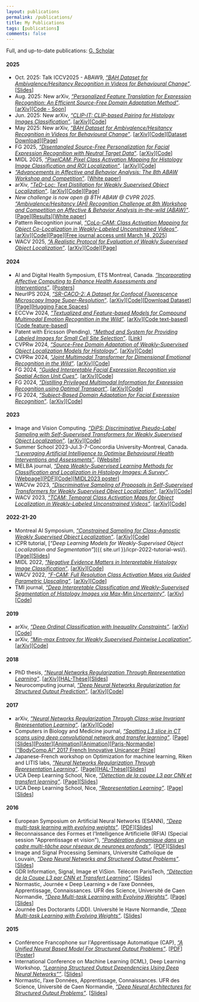 ```yaml
---
layout: publications
permalink: /publications/
title: My Publications
tags: [publications]
comments: false
---
```


Full, and up-to-date publications: <a style="display: inline;" href="http://scholar.google.com/citations?user={{ site.owner.google_scholar }}" class="author-social" target="_blank"><i class="ai ai-google-scholar-square"></i> G. Scholar</a>


#### 2025
* Oct. 2025: Talk ICCV2025 - ABAW9, [*“BAH Dataset for Ambivalence/Hesitancy Recognition in Videos for Behavioural Change”*](/otherdocs/Soufiane-Belharbi-BAH-Dataset-ICCV2025-ABAW9-presentation.pdf). [<a href="/otherdocs/Soufiane-Belharbi-BAH-Dataset-ICCV2025-ABAW9-presentation.pdf">Slides</a>]
* Aug. 2025: New arXiv, [*“Personalized Feature Translation for Expression Recognition: An Efficient Source-Free Domain Adaptation Method”*](https://arxiv.org/pdf/2508.09202). [<a href="https://arxiv.org/pdf/2508.09202">arXiv</a>][<a href="https://github.com/MasoumehSharafi">Code - Soon</a>]
* Jun. 2025: New arXiv, [*“CLIP-IT: CLIP-based Pairing for Histology Images Classification”*](https://arxiv.org/pdf/2504.16181). [<a href="https://arxiv.org/pdf/2504.16181">arXiv</a>][<a href="https://github.com/BanafshehKarimian/ModalityPairing">Code</a>]
* May 2025: New arXiv, [*“BAH Dataset for Ambivalence/Hesitancy Recognition in Videos for Behavioural Change”*](https://arxiv.org/pdf/2505.19328). [<a href="https://arxiv.org/pdf/2505.19328">arXiv</a>][<a href="https://github.com/sbelharbi/bah-dataset">Code</a>][<a href="https://github.com/sbelharbi/bah-dataset?tab=readme-ov-file#-bah-dataset-download-">Dataset Download</a>][<a href="/bah-dataset">Page</a>]
* FG 2025, [*“Disentangled Source-Free Personalization for Facial Expression Recognition with Neutral Target Data”*](https://arxiv.org/pdf/2503.20771). [<a href="https://arxiv.org/pdf/2503.20771">arXiv</a>][<a href="https://github.com/MasoumehSharafi/DSFDA-for-Pain-Assessment">Code</a>]
* MIDL 2025, [*“PixelCAM: Pixel Class Activation Mapping for Histology Image Classification and ROI Localization”*](https://arxiv.org/pdf/2503.24135). [<a href="https://arxiv.org/pdf/2503.24135">arXiv</a>][<a href="https://github.com/alexisguichemerrecode/pixelcam">Code</a>]
* [*“Advancements in Affective and Behavior Analysis: The 8th ABAW Workshop and Competition”*](https://doi.org/10.6084/m9.figshare.28524563.v4). [<a href="https://doi.org/10.6084/m9.figshare.28524563.v4">White paper</a>]
* arXiv, [*“TeD-Loc: Text Distillation for Weakly Supervised Object Localization”*](https://arxiv.org/pdf/2501.12632). [<a href="https://arxiv.org/pdf/2501.12632">arXiv</a>][<a href="https://github.com/shakeebmurtaza/TeDLOC">Code</a>][<a href="/ted-loc">Page</a>]
* *New challenge is now open @ 8TH ABAW @ CVPR 2025*. [*“Ambivalence/Hesitancy (AH) Recognition Challenge at 8th Workshop and Competition on Affective & Behavior Analysis in-the-wild (ABAW)”*](https://affective-behavior-analysis-in-the-wild.github.io/8th/#counts3). [<a href="https://affective-behavior-analysis-in-the-wild.github.io/8th/#counts3">Page</a>][<a href="https://drive.google.com/file/d/1XpGBVp6TZnV3khbyP48SpIWmGnR8EbYU/view">Results</a>][<a href="https://doi.org/10.6084/m9.figshare.28524563.v4">White paper</a>]
* Pattern Recognition journal, [*“CoLo-CAM: Class Activation Mapping for Object Co-Localization in Weakly-Labeled Unconstrained Videos”*](https://arxiv.org/pdf/2303.09044). [<a href="https://arxiv.org/pdf/2303.09044">arXiv</a>][<a href="https://github.com/sbelharbi/colo-cam">Code</a>][<a href="/colo-cam">Page</a>][<a href="https://authors.elsevier.com/a/1kUV-77nKs8lu">Free journal access until March 14, 2025</a>]
* WACV 2025, [*“A Realistic Protocol for Evaluation of Weakly Supervised Object Localization”*](https://arxiv.org/pdf/2404.10034). [<a href="https://arxiv.org/pdf/2404.10034">arXiv</a>][<a href="https://github.com/shakeebmurtaza/wsol_model_selection">Code</a>][<a href="/realistic-wsol-protocol">Page</a>]


#### 2024
* AI and Digital Health Symposium, ETS Montreal, Canada. [*“Incorporating Affective Computing to Enhance Health Assessments and Interventions”*](https://aihealthsymposium2024.squarespace.com/). [<a href="https://aihealthsymposium2024.squarespace.com/posters">Posters</a>]
* NeurIPS 2024, [*“SR-CACO-2: A Dataset for Confocal Fluorescence Microscopy Image Super-Resolution”*](https://arxiv.org/pdf/2406.09168). [<a href="https://arxiv.org/pdf/2406.09168">arXiv</a>][<a href="https://github.com/sbelharbi/sr-caco-2">Code</a>][<a href="https://github.com/sbelharbi/sr-caco-2?tab=readme-ov-file#download-sr-caco-2">Download Dataset</a>][<a href="/sr-caco-2">Page</a>][<a href="https://huggingface.co/sbelharbi/sr-caco-2">Hugging Face Spaces</a>]
* ECCVw 2024, [*“Textualized and Feature-based Models for Compound Multimodal Emotion Recognition in the Wild”*](https://arxiv.org/pdf/2407.12927). [<a href="https://arxiv.org/pdf/2407.12927">arXiv</a>][<a href="https://github.com/nicolas-richet/feature-vs-text-compound-emotion">Code text-based</a>][<a href="https://github.com/sbelharbi/feature-vs-text-compound-emotion">Code feature-based</a>]
* Patent with Ericsson (Pending), [*“Method and System for Providing Labeled Images for Small Cell Site Selection”*](https://patents.google.com/patent/US20240211541A1/en). [<a href="https://patents.google.com/patent/US20240211541A1/en">Link</a>]
* CVPRw 2024, [*“Source-Free Domain Adaptation of Weakly-Supervised Object Localization Models for Histology”*](https://arxiv.org/pdf/2404.19113). [<a href="https://arxiv.org/pdf/2404.19113">arXiv</a>][<a href="https://github.com/AlexisGuichemerreCode/survey_hist_wsol_sfda">Code</a>]
* CVPRw 2024, [*“Joint Multimodal Transformer for Dimensional Emotional Recognition in the Wild”*](https://arxiv.org/pdf/2403.10488). [<a href="https://arxiv.org/pdf/2403.10488">arXiv</a>][<a href="https://github.com/PoloWlg/Joint-Multimodal-Transformer-6th-ABAW">Code</a>]
* FG 2024, [*“Guided Interpretable Facial Expression Recognition via Spatial Action Unit Cues”*](https://arxiv.org/pdf/2402.00281). [<a href="https://arxiv.org/pdf/2402.00281">arXiv</a>][<a href="https://github.com/sbelharbi/interpretable-fer-aus">Code</a>]
* FG 2024, [*“Distilling Privileged Multimodal Information for Expression Recognition using Optimal Transport”*](https://arxiv.org/pdf/2401.15489). [<a href="https://arxiv.org/pdf/2401.15489">arXiv</a>][<a href="https://github.com/haseebaslam95/PKDOT">Code</a>]
* FG 2024, [*“Subject-Based Domain Adaptation for Facial Expression Recognition”*](https://arxiv.org/pdf/2312.05632). [<a href="https://arxiv.org/pdf/2312.05632">arXiv</a>][<a href="https://github.com/osamazeeshan/Subject-Based-Domain-Adaptation-for-FER">Code</a>]


#### 2023
* Image and Vision Computing. [*“DiPS: Discriminative Pseudo-Label Sampling with Self-Supervised Transformers for Weakly Supervised Object Localization”*](https://arxiv.org/pdf/2310.06196). [<a href="https://arxiv.org/pdf/2310.06196">arXiv</a>][<a href="https://github.com/shakeebmurtaza/dips">Code</a>]
* Summer School 2023-Jul.3-7-Concordia University-Montreal, Canada. [*“Leveraging Artificial Intelligence to Optimise Behavioural Health Interventions and Assessments”*](https://frqs-ai-summerschool23.squarespace.com/). [<a href="https://frqs-ai-summerschool23.squarespace.com/">Website</a>]
* MELBA journal, [*“Deep Weakly-Supervised Learning Methods for Classification and Localization in Histology Images: A Survey”*](https://www.melba-journal.org/papers/2023:004.html). [<a href="https://www.melba-journal.org/papers/2023:004.html">Webpage</a>][<a href="https://www.melba-journal.org/pdf/2023:004.pdf">PDF</a>][<a href="https://github.com/jeromerony/survey_wsl_histology">Code</a>][<a href="/publications/2023/poster-midl-2023.pdf">MIDL2023 poster</a>]
* WACVw 2023, [*“Discriminative Sampling of Proposals in Self-Supervised Transformers for Weakly Supervised Object Localization”*](https://arxiv.org/pdf/2209.09209). [<a href="https://arxiv.org/pdf/2209.09209">arXiv</a>][<a href="https://github.com/shakeebmurtaza/dips">Code</a>]
* WACV 2023, [*“TCAM: Temporal Class Activation Maps for Object Localization in Weakly-Labeled Unconstrained Videos”*](https://arxiv.org/pdf/2208.14542). [<a href="https://arxiv.org/pdf/2208.14542">arXiv</a>][<a href="https://github.com/sbelharbi/tcam-wsol-video">Code</a>]

#### 2022-21-20
* Montreal AI Symposium, [*“Constrained Sampling for Class-Agnostic Weakly Supervised Object Localization”*](https://arxiv.org/pdf/2209.09195). [<a href="https://arxiv.org/pdf/2209.09195">arXiv</a>][<a href="https://github.com/shakeebmurtaza/dips">Code</a>]
* ICPR tutorial, [*“Deep Learning Models for Weakly-Supervised Object Localization and Segmentation”*]({{ site.url }}/icpr-2022-tutorial-wsl/). [<a href="/icpr-2022-tutorial-wsl">Page</a>][<a href="/publications/icpr-tutorial-wsl-2022/slides.pdf">Slides</a>]
* MIDL 2022, [*“Negative Evidence Matters in Interpretable Histology Image Classification”*](https://arxiv.org/pdf/2201.02445). [<a href="https://arxiv.org/pdf/2201.02445">arXiv</a>][<a href="https://github.com/sbelharbi/negev">Code</a>]
* WACV 2022, [*“F-CAM: Full Resolution Class Activation Maps via Guided Parametric Upscaling”*](https://arxiv.org/pdf/2109.07069). [<a href="https://arxiv.org/pdf/2109.07069">arXiv</a>][<a href="https://github.com/sbelharbi/fcam-wsol">Code</a>]
* TMI journal, [*“Deep Interpretable Classification and Weakly-Supervised Segmentation of Histology Images via Max-Min Uncertainty”*](https://arxiv.org/pdf/2011.07221). [<a href="https://arxiv.org/pdf/2011.07221">arXiv</a>][<a href="https://github.com/sbelharbi/deep-wsl-histo-min-max-uncertainty">Code</a>]


#### 2019
* arXiv, [*“Deep Ordinal Classification with Inequality Constraints”*](https://arxiv.org/pdf/1911.10720). [<a href="https://arxiv.org/pdf/1911.10720">arXiv</a>][<a href="https://github.com/sbelharbi/Deep-Ordinal-Classification-with-Inequality-Constraints">Code</a>]
* arXiv, [*“Min-max Entropy for Weakly Supervised Pointwise Localization”*](https://arxiv.org/pdf/1907.12934). [<a href="https://arxiv.org/pdf/1907.12934">arXiv</a>][<a href="https://github.com/sbelharbi/wsol-min-max-entropy-interpretability">Code</a>]


#### 2018
* PhD thesis, [*“Neural Networks Regularization Through Representation Learning”*](https://arxiv.org/pdf/1807.05292). [<a href="https://arxiv.org/pdf/1807.05292">arXiv</a>][<a href="https://tel.archives-ouvertes.fr/tel-01835035">HAL-Thèse</a>][<a href="/publications/2018/presentation-phd-defense-2018.pdf">Slides</a>]
* Neurocomputing journal, [*“Deep Neural Networks Regularization for Structured Output Prediction”*](https://arxiv.org/pdf/1504.07550). [<a href="https://arxiv.org/pdf/1504.07550">arXiv</a>][<a href="https://github.com/sbelharbi/structured-output-ae">Code</a>]


#### 2017
* arXiv, [*“Neural Networks Regularization Through Class-wise Invariant Representation Learning”*](https://arxiv.org/pdf/1709.01867). [<a href="https://arxiv.org/pdf/1709.01867">arXiv</a>][<a href="https://github.com/sbelharbi/learning-class-invariant-features">Code</a>]
* Computers in Biology and Medicine journal, [*“Spotting L3 slice in CT scans using deep convolutional network and transfer learning”*](https://www.sciencedirect.com/science/article/abs/pii/S0010482517301403). [<a href="https://www.sciencedirect.com/science/article/abs/pii/S0010482517301403">Page</a>][<a href="/publications/l3-2018/presentation-l3.pdf">Slides</a>][<a href="/publications/l3-2018/poster-l3.pdf">Poster</a>][<a href="/publications/l3-2018/animation-l3-800ms.gif">Animation</a>][<a href="/publications/l3-2018/animation-l3-800ms.gif">Animation</a>][<a href="http://www.paris-normandie.fr/actualites/societe/le-centre-becquerel-a-rouen-prepare-la-medecine-du-futur-LG12146951">Paris-Normandie</a>][<a href="http://www.unicancer.fr/sites/default/files/actualite/SOUS_EMBARGO_BROCHURE_PRIX_INNOVATION_UNICANCER_2017.pdf">"BodyComp.AI” 2017 French Innovative Unicancer Prize</a>]
* Japanese-French workshop on Optimization for machine learning, Riken and LITIS labs, [*“Neural Networks Regularization Through Representation Learning”*](https://www.linkedin.com/pulse/japanese-french-workshop-optimization-machine-riken-litis-belharbi). [<a href="https://www.linkedin.com/pulse/japanese-french-workshop-optimization-machine-riken-litis-belharbi">Page</a>][<a href="https://tel.archives-ouvertes.fr/tel-01835035">HAL-Thèse</a>][<a href="/publications/2017/presentation-Neural-networks-regularization-through-representation-learning-Japan-France-workshop-opimization-ml-insa-de-rouen.pdf">Slides</a>]
* UCA Deep Learning School, Nice, [*“Détection de la coupe L3 par CNN et transfert learning”*](https://univ-cotedazur.eu/efelia-cote-dazur/summer-schools/deep-learning-school/edition-2017). [<a href="https://univ-cotedazur.eu/efelia-cote-dazur/summer-schools/deep-learning-school/edition-2017">Page</a>][<a href="/publications/2017/presentation-l3-detection-UCA-Deep-Learning-School-2017-Nice.pdf">Slides</a>]
* UCA Deep Learning School, Nice, [*“Representation Learning”*](https://univ-cotedazur.eu/efelia-cote-dazur/summer-schools/deep-learning-school/edition-2017). [<a href="https://univ-cotedazur.eu/efelia-cote-dazur/summer-schools/deep-learning-school/edition-2017">Page</a>][<a href="/publications/2017/presentation-Representation-Learning-UCA-Deep-Learning-School-2017-Nice.pdf">Slides</a>]


#### 2016
* European Symposium on Artificial Neural Networks (ESANN), [*“Deep multi-task learning with evolving weights”*](/publications/2016/ESANN2016-Belharbi.pdf). [<a href="/publications/2016/ESANN2016-Belharbi.pdf">PDF</a>][<a href="/publications/2016/presentation-ESANN2016-bleharbi.pdf">Slides</a>]
* Reconnaissance des Formes et l'Intelligence Artificielle (RFIA) (Special session "Apprentissage et vision"), [*“Pondération dynamique dans un cadre multi-tâche pour réseaux de neurones profonds”*](/publications/2016/RFIA2016-belharbi.pdf). [<a href="/publications/2016/RFIA2016-belharbi.pdf">PDF</a>][<a href="/publications/2016/presentationRFIA2016-belharbi.pdf">Slides</a>]
* Image and Signal Processing Seminars, Université Catholique de Louvain, [*“Deep Neural Networks and Structured Output Problems”*](https://ispgroup.gitlab.io/seminars/). [<a href="/publications/2016/presentation-bxl-louvain-laneuve-belharbi2016.pdf">Slides</a>]
* GDR Information, Signal, Image et ViSion. Télécom ParisTech, [*“Détection de la Coupe L3 par CNN et Transfert Learning”*](https://gdr-iasis.cnrs.fr/). [<a href="/publications/2016/presentation-gdrisis-l3-belharbi2016.pdf">Slides</a>]
* Normastic, Journée « Deep Learning » de l’axe Données, Apprentissage, Connaissances. UFR des Science, Université de Caen Normandie, [*“Deep Multi-task Learning with Evolving Weights”*](https://www.normastic.fr/event/journee-de-laxe-donnees-apprentissage-connaissances/). [<a href="https://www.normastic.fr/event/journee-de-laxe-donnees-apprentissage-connaissances/">Page</a>][<a href="/publications/2016/presentation-normastic-belharbi2016.pdf">Slides</a>]
* Journée Des Doctorants (JDD). Université le Havre Normandie, [*“Deep Multi-task Learning with Evolving Weights”*](/publications/2016/presentation-jdd-belharbi2016.pdf). [<a href="/publications/2016/presentation-jdd-belharbi2016.pdf">Slides</a>]

#### 2015
* Conférence Francophone sur l'Apprentissage Automatique (CAP), [*“A Unified Neural Based Model For Structured Output Problems”*](/publications/2015/belharbiCAP2015.pdf). [<a href="/publications/2015/belharbiCAP2015.pdf">PDF</a>][<a href="/publications/2015/belharbiPosterCAP2015.pdf">Poster</a>]
* International Conference on Machine Learning (ICML), Deep Learning Workshop, [*“Learning Structured Output Dependencies Using Deep Neural Networks””*](/publications/2015/belharbiDLWICML2015.pdf). [<a href="/publications/2015/belharbiDLWICML2015.pdf">Slides</a>]
* Normastic, l’axe Données, Apprentissage, Connaissances. UFR des Science, Université de Caen Normandie, [*“Deep Neural Architectures for Structured Output Problems”*](/publications/2015/presentation-normastic-belharbi2015.pdf). [<a href="/publications/2015/presentation-normastic-belharbi2015.pdf">Slides</a>]
